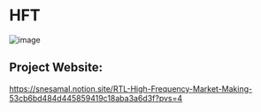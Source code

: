 # HFT

![image](https://github.com/user-attachments/assets/4c70c7dd-0d5e-4747-a587-6a4ea5da3d6a)

## Project Website:
https://snesamal.notion.site/RTL-High-Frequency-Market-Making-53cb6bd484d445859419c18aba3a6d3f?pvs=4
